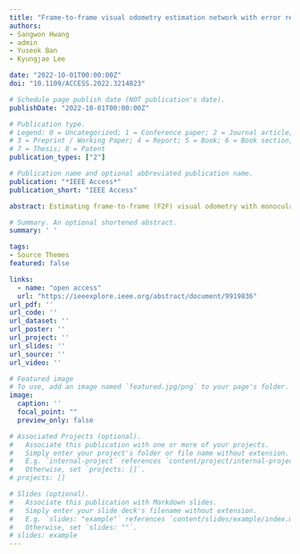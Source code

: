 ```yaml
---
title: "Frame-to-frame visual odometry estimation network with error relaxation method"
authors:
- Sangwon Hwang
- admin
- Yuseok Ban
- Kyungjae Lee

date: "2022-10-01T00:00:00Z"
doi: "10.1109/ACCESS.2022.3214823"

# Schedule page publish date (NOT publication's date).
publishDate: "2022-10-01T00:00:00Z"

# Publication type.
# Legend: 0 = Uncategorized; 1 = Conference paper; 2 = Journal article;
# 3 = Preprint / Working Paper; 4 = Report; 5 = Book; 6 = Book section;
# 7 = Thesis; 8 = Patent
publication_types: ["2"]

# Publication name and optional abbreviated publication name.
publication: "*IEEE Access*"
publication_short: "IEEE Access"

abstract: Estimating frame-to-frame (F2F) visual odometry with monocular images has significant problems of propagated accumulated drift. We propose a learning-based approach for F2F monocular visual odometry estimation with novel and simple methods that consider the coherence of camera trajectories without any post-processing. The proposed network consists of two stages: initial estimation and error relaxation. In the first stage, the network learns disparity images to extract features and predicts relative camera pose between adjacent two frames through the attention, rotation, and translation networks. Then, loss functions are proposed in the error relaxation stage to reduce the local drift, increasing consistency under dynamic driving scenes. Moreover, our skip-ordering scheme shows the effectiveness of dealing with sequential data. Experiments with the KITTI benchmark dataset show that our proposed network outperforms other approaches with higher and more stable performance.

# Summary. An optional shortened abstract.
summary: ' '

tags:
- Source Themes
featured: false

links:
  - name: "open access"
  url: "https://ieeexplore.ieee.org/abstract/document/9919836"
url_pdf: ''
url_code: ''
url_dataset: ''
url_poster: ''
url_project: ''
url_slides: ''
url_source: ''
url_video: ''

# Featured image
# To use, add an image named `featured.jpg/png` to your page's folder. 
image:
  caption: ''
  focal_point: ""
  preview_only: false

# Associated Projects (optional).
#   Associate this publication with one or more of your projects.
#   Simply enter your project's folder or file name without extension.
#   E.g. `internal-project` references `content/project/internal-project/index.md`.
#   Otherwise, set `projects: []`.
# projects: []

# Slides (optional).
#   Associate this publication with Markdown slides.
#   Simply enter your slide deck's filename without extension.
#   E.g. `slides: "example"` references `content/slides/example/index.md`.
#   Otherwise, set `slides: ""`.
# slides: example
---
```

